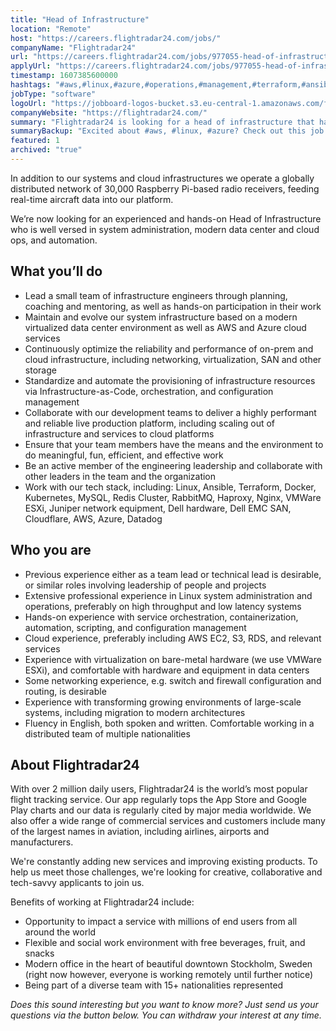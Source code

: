```yaml
---
title: "Head of Infrastructure"
location: "Remote"
host: "https://careers.flightradar24.com/jobs/"
companyName: "Flightradar24"
url: "https://careers.flightradar24.com/jobs/977055-head-of-infrastructure"
applyUrl: "https://careers.flightradar24.com/jobs/977055-head-of-infrastructure/applications/new?"
timestamp: 1607385600000
hashtags: "#aws,#linux,#azure,#operations,#management,#terraform,#ansible,#vmware,#kubernetes,#docker"
jobType: "software"
logoUrl: "https://jobboard-logos-bucket.s3.eu-central-1.amazonaws.com/flightradar24"
companyWebsite: "https://flightradar24.com/"
summary: "Flightradar24 is looking for a head of infrastructure that has previous experience either as a team lead or technical lead is desirable, or similar roles involving leadership of people and projects."
summaryBackup: "Excited about #aws, #linux, #azure? Check out this job post!"
featured: 1
archived: "true"
---
```


In addition to our systems and cloud infrastructures we operate a globally distributed network of 30,000 Raspberry Pi-based radio receivers, feeding real-time aircraft data into our platform.

We’re now looking for an experienced and hands-on Head of Infrastructure who is well versed in system administration, modern data center and cloud ops, and automation.

## What you’ll do

*   Lead a small team of infrastructure engineers through planning, coaching and mentoring, as well as hands-on participation in their work
*   Maintain and evolve our system infrastructure based on a modern virtualized data center environment as well as AWS and Azure cloud services
*   Continuously optimize the reliability and performance of on-prem and cloud infrastructure, including networking, virtualization, SAN and other storage
*   Standardize and automate the provisioning of infrastructure resources via Infrastructure-as-Code, orchestration, and configuration management
*   Collaborate with our development teams to deliver a highly performant and reliable live production platform, including scaling out of infrastructure and services to cloud platforms
*   Ensure that your team members have the means and the environment to do meaningful, fun, efficient, and effective work
*   Be an active member of the engineering leadership and collaborate with other leaders in the team and the organization
*   Work with our tech stack, including: Linux, Ansible, Terraform, Docker, Kubernetes, MySQL, Redis Cluster, RabbitMQ, Haproxy, Nginx, VMWare ESXi, Juniper network equipment, Dell hardware, Dell EMC SAN, Cloudflare, AWS, Azure, Datadog

## Who you are

*   Previous experience either as a team lead or technical lead is desirable, or similar roles involving leadership of people and projects
*   Extensive professional experience in Linux system administration and operations, preferably on high throughput and low latency systems
*   Hands-on experience with service orchestration, containerization, automation, scripting, and configuration management
*   Cloud experience, preferably including AWS EC2, S3, RDS, and relevant services
*   Experience with virtualization on bare-metal hardware (we use VMWare ESXi), and comfortable with hardware and equipment in data centers
*   Some networking experience, e.g. switch and firewall configuration and routing, is desirable
*   Experience with transforming growing environments of large-scale systems, including migration to modern architectures
*   Fluency in English, both spoken and written. Comfortable working in a distributed team of multiple nationalities

## About Flightradar24

With over 2 million daily users, Flightradar24 is the world’s most popular flight tracking service. Our app regularly tops the App Store and Google Play charts and our data is regularly cited by major media worldwide. We also offer a wide range of commercial services and customers include many of the largest names in aviation, including airlines, airports and manufacturers.

We're constantly adding new services and improving existing products. To help us meet those challenges, we're looking for creative, collaborative and tech-savvy applicants to join us.

Benefits of working at Flightradar24 include:

*   Opportunity to impact a service with millions of end users from all around the world
*   Flexible and social work environment with free beverages, fruit, and snacks
*   Modern office in the heart of beautiful downtown Stockholm, Sweden (right now however, everyone is working remotely until further notice)
*   Being part of a diverse team with 15+ nationalities represented

_Does this sound interesting but you want to know more? Just send us your questions via the button below. You can withdraw your interest at any time._

